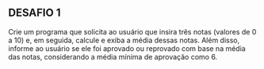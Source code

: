 ## DESAFIO 1
Crie um programa que solicita ao usuário que insira três notas (valores de 0 a 10) e, em seguida, calcule e exiba a média dessas notas. Além disso, informe ao usuário se ele foi aprovado ou reprovado com base na média das notas, considerando a média mínima de aprovação como 6.
